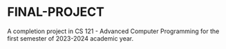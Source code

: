 # FINAL-PROJECT
A completion project in CS 121 - Advanced Computer Programming for the first semester of 2023-2024 academic year.
